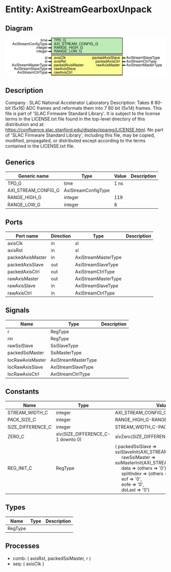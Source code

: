 # Entity: AxiStreamGearboxUnpack

## Diagram

![Diagram](AxiStreamGearboxUnpack.svg "Diagram")
## Description

Company    : SLAC National Accelerator Laboratory
Description: Takes 8 80-bit (5x16) ADC frames and reformats them into
             7 80 bit (5x14) frames.
This file is part of 'SLAC Firmware Standard Library'.
It is subject to the license terms in the LICENSE.txt file found in the
top-level directory of this distribution and at:
   https://confluence.slac.stanford.edu/display/ppareg/LICENSE.html.
No part of 'SLAC Firmware Standard Library', including this file,
may be copied, modified, propagated, or distributed except according to
the terms contained in the LICENSE.txt file.
## Generics

| Generic name        | Type                | Value | Description |
| ------------------- | ------------------- | ----- | ----------- |
| TPD_G               | time                | 1 ns  |             |
| AXI_STREAM_CONFIG_G | AxiStreamConfigType |       |             |
| RANGE_HIGH_G        | integer             | 119   |             |
| RANGE_LOW_G         | integer             | 8     |             |
## Ports

| Port name        | Direction | Type                | Description |
| ---------------- | --------- | ------------------- | ----------- |
| axisClk          | in        | sl                  |             |
| axisRst          | in        | sl                  |             |
| packedAxisMaster | in        | AxiStreamMasterType |             |
| packedAxisSlave  | out       | AxiStreamSlaveType  |             |
| packedAxisCtrl   | out       | AxiStreamCtrlType   |             |
| rawAxisMaster    | out       | AxiStreamMasterType |             |
| rawAxisSlave     | in        | AxiStreamSlaveType  |             |
| rawAxisCtrl      | in        | AxiStreamCtrlType   |             |
## Signals

| Name             | Type                | Description |
| ---------------- | ------------------- | ----------- |
| r                | RegType             |             |
| rin              | RegType             |             |
| rawSsiSlave      | SsiSlaveType        |             |
| packedSsiMaster  | SsiMasterType       |             |
| locRawAxisMaster | AxiStreamMasterType |             |
| locRawAxisSlave  | AxiStreamSlaveType  |             |
| locRawAxisCtrl   | AxiStreamCtrlType   |             |
## Constants

| Name              | Type                              | Value                                                                                                                                                                                                                                                                                                                                                                                                                                                                                                                      | Description |
| ----------------- | --------------------------------- | -------------------------------------------------------------------------------------------------------------------------------------------------------------------------------------------------------------------------------------------------------------------------------------------------------------------------------------------------------------------------------------------------------------------------------------------------------------------------------------------------------------------------- | ----------- |
| STREAM_WIDTH_C    | integer                           |  AXI_STREAM_CONFIG_G.TDATA_BYTES_C*8                                                                                                                                                                                                                                                                                                                                                                                                                                                                                       |             |
| PACK_SIZE_C       | integer                           |  RANGE_HIGH_G-RANGE_LOW_G+1                                                                                                                                                                                                                                                                                                                                                                                                                                                                                                |             |
| SIZE_DIFFERENCE_C | integer                           |  STREAM_WIDTH_C-PACK_SIZE_C                                                                                                                                                                                                                                                                                                                                                                                                                                                                                                |             |
| ZERO_C            | slv(SIZE_DIFFERENCE_C-1 downto 0) |  slvZero(SIZE_DIFFERENCE_C)                                                                                                                                                                                                                                                                                                                                                                                                                                                                                                |             |
| REG_INIT_C        | RegType                           |  (       packedSsiSlave => ssiSlaveInit(AXI_STREAM_CONFIG_G),<br><span style="padding-left:20px">       rawSsiMaster   => ssiMasterInit(AXI_STREAM_CONFIG_G),<br><span style="padding-left:20px">       data           => (others => '0'),<br><span style="padding-left:20px">       splitIndex     => (others => '0'),<br><span style="padding-left:20px">       eof            => '0',<br><span style="padding-left:20px">       eofe           => '0',<br><span style="padding-left:20px">       doLast         => '0') |             |
## Types

| Name    | Type | Description |
| ------- | ---- | ----------- |
| RegType |      |             |
## Processes
- comb: ( axisRst, packedSsiMaster, r )
- seq: ( axisClk )
